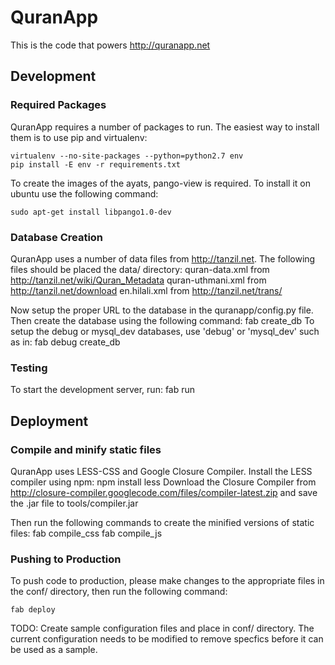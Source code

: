 QuranApp
========

This is the code that powers http://quranapp.net

Development
-----------

### Required Packages

QuranApp requires a number of packages to run. The easiest way to install them is to use pip and virtualenv:

    virtualenv --no-site-packages --python=python2.7 env
    pip install -E env -r requirements.txt

To create the images of the ayats, pango-view is required. To install it on ubuntu use the following command:

    sudo apt-get install libpango1.0-dev

### Database Creation

QuranApp uses a number of data files from http://tanzil.net. The following files should be placed the data/ directory:
    quran-data.xml from http://tanzil.net/wiki/Quran_Metadata
    quran-uthmani.xml from http://tanzil.net/download
    en.hilali.xml from http://tanzil.net/trans/

Now setup the proper URL to the database in the quranapp/config.py file.
Then create the database using the following command:
    fab create_db
To setup the debug or mysql_dev databases, use 'debug' or 'mysql_dev' such as in:
    fab debug create_db

### Testing
To start the development server, run:
    fab run

Deployment
----------

### Compile and minify static files
QuranApp uses LESS-CSS and Google Closure Compiler. 
Install the LESS compiler using npm:
    npm install less
Download the Closure Compiler from http://closure-compiler.googlecode.com/files/compiler-latest.zip and save the .jar file to tools/compiler.jar

Then run the following commands to create the minified versions of static files:
    fab compile_css
    fab compile_js

### Pushing to Production
To push code to production, please make changes to the appropriate files in the conf/ directory, then run the following command:

    fab deploy

TODO: Create sample configuration files and place in conf/ directory. The current configuration needs to be modified to remove specfics before it can be used as a sample.
